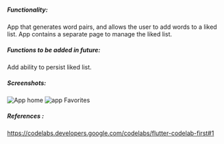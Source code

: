 ##### Functionality:

App that generates word pairs, and allows the user to add words to a liked list.
App contains a separate page to manage the liked list.

##### Functions to be added in future:

Add ability to persist liked list.

##### Screenshots:

![App home](https://github.com/EJM97/flutter_application_1/assets/32839699/3b660d85-e644-4f01-8a30-a863b858278c)
![app Favorites](https://github.com/EJM97/flutter_application_1/assets/32839699/1b2feb1d-39da-491e-bb29-91f5daa3876e)

##### References :

https://codelabs.developers.google.com/codelabs/flutter-codelab-first#1
